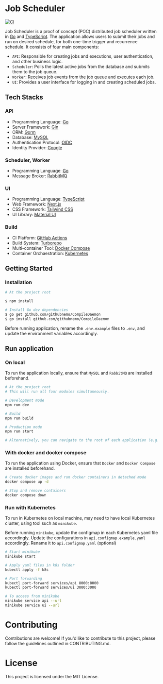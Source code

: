 # Job Scheduler

[![CI](https://github.com/ckng0221/job-scheduler/actions/workflows/ci.yml/badge.svg)](https://github.com/ckng0221/job-scheduler/actions/workflows/ci.yml)

Job Scheduler is a proof of concept (POC) distributed job scheduler written in [Go](https://go.dev/) and [TypeScript](https://www.typescriptlang.org/). The application allows users to submit their jobs and run on desired schedule, for both one-time trigger and recurrence schedule. It consists of four main components:

- `API`: Responsible for creating jobs and executions, user authentication, and other business logic.
- `Scheduler`: Polls the latest active jobs from the database and submits them to the job queue.
- `Worker`: Receives job events from the job queue and executes each job.
- `UI`: Provides a user interface for logging in and creating scheduled jobs.

## Tech Stacks

### API

- Programming Language: [Go](https://go.dev/)
- Server Framework: [Gin](https://pkg.go.dev/github.com/gin-gonic/gin)
- ORM: [Gorm](https://gorm.io/)
- Database: [MySQL](https://www.mysql.com/)
- Authentication Protocol: [OIDC](https://openid.net/developers/how-connect-works/)
- Identity Provider: [Google](https://developers.google.com/identity)

### Scheduler, Worker

- Programming Language: [Go](https://go.dev/)
- Message Broker: [RabbitMQ](https://www.rabbitmq.com/)

### UI

- Programming Language: [TypeScript](https://www.typescriptlang.org/)
- Web Framework: [Next.js](https://nextjs.org/)
- CSS Framework: [Tailwind CSS](https://tailwindcss.com/)
- UI Library: [Material UI](https://mui.com/)

### Build

- CI Platform: [GitHub Actions](https://github.com/features/actions)
- Build System: [Turborepo](https://turbo.build/)
- Multi-container Tool: [Docker Compose](https://docs.docker.com/compose/)
- Container Orchaestration: [Kubernetes](https://https://kubernetes.io/)

## Getting Started

### Installation

```bash
# At the project root

$ npm install

# Install Go dev dependencies
$ go get github.com/githubnemo/CompileDaemon
$ go install github.com/githubnemo/CompileDaemon
```

Before running application, rename the `.env.example` files to `.env`, and update the environment variables accordingly.

## Run application

### On local

To run the application locally, ensure that `MySQL` and `RabbitMQ` are installed beforehand.

```bash
# At the project root
# This will run all four modules simultaneously.

# Development mode
npm run dev

# Build
npm run build

# Production mode
npm run start

# Alternatively, you can navigate to the root of each application (e.g., ./apps/api) and run the npm scripts to run the particular application only.
```

### With docker and docker compose

To run the application using Docker, ensure that `Docker` and `Docker Compose` are installed beforehand.

```bash
# Create docker images and run docker containers in detached mode
docker compose up -d

# Stop and remove containers
docker compose down
```

### Run with Kubernetes

To run in Kubernetes on local machine, may need to have local Kubernetes cluster, using tool such as `minikube`.

Before running `minikube`, update the configmap in each Kubernetes yaml file accordingly.
Update the configurations in `api.configmap.example.yaml` accordingly.
Rename it to `api.configmap.yaml` (optional)

```bash
# Start minikube
minikube start

# Apply yaml files in k8s folder
kubectl apply -f k8s

# Port forwarding
kubectl port-forward services/api 8000:8000
kubectl port-forward services/ui 3000:3000

# To access from minikube
minikube service api --url
minikube service ui --url
```

# Contributing

Contributions are welcome! If you'd like to contribute to this project, please follow the guidelines outlined in CONTRIBUTING.md.

# License

This project is licensed under the MIT License.
